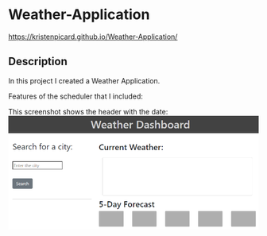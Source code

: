 # Weather-Application

https://kristenpicard.github.io/Weather-Application/

## Description 

In this project I created a Weather Application.

Features of the scheduler that I included:


This screenshot shows the header with the date:
<br>
![1](Assets/1.png)
